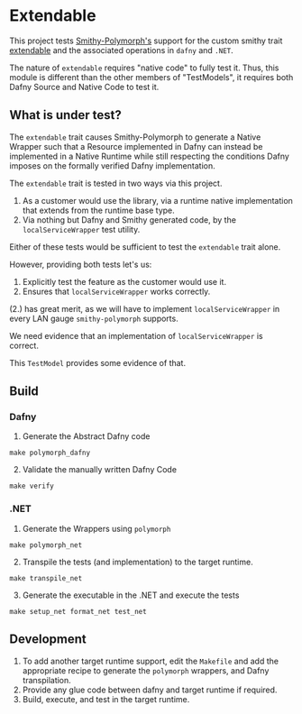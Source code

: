 # Extendable

This project tests [Smithy-Polymorph's](../../smithy-polymorph) support 
for the custom smithy trait 
[extendable](https://github.com/awslabs/polymorph/blob/main-1.x/TestModels/dafny-dependencies/Model/traits.smithy#L54-L58) 
and the associated operations in `dafny` and `.NET`.

The nature of `extendable` requires "native code" to fully test it.
Thus, this module is different than the other members of "TestModels",
it requires both Dafny Source and Native Code to test it.

## What is under test?

The `extendable` trait causes Smithy-Polymorph to generate a Native Wrapper
such that a Resource implemented in Dafny can instead be implemented
in a Native Runtime while still respecting the conditions Dafny 
imposes on the formally verified Dafny implementation.

The `extendable` trait is tested in two ways via this project.
1. As a customer would use the library,
   via a runtime native implementation that extends from
   the runtime base type.
2. Via nothing but Dafny and Smithy generated code,
   by the `localServiceWrapper` test utility.
   
Either of these tests would be sufficient to test
the `extendable` trait alone.

However, providing both tests let's us:
1. Explicitly test the feature as the customer would use it.
2. Ensures that `localServiceWrapper` works correctly.

(2.) has great merit, 
as we will have to implement `localServiceWrapper` in
every LAN gauge `smithy-polymorph` supports.

We need evidence that an implementation of `localServiceWrapper` is
correct.

This `TestModel` provides some evidence of that.

## Build
### Dafny
1. Generate the Abstract Dafny code
```
make polymorph_dafny
```

2. Validate the manually written Dafny Code
```
make verify
```

### .NET
1. Generate the Wrappers using `polymorph`
```
make polymorph_net
```

2. Transpile the tests (and implementation) to the target runtime.
```
make transpile_net
```

3. Generate the executable in the .NET and execute the tests
```
make setup_net format_net test_net
```

## Development
1. To add another target runtime support,
   edit the `Makefile` and add the appropriate recipe to 
   generate the `polymorph` wrappers, and Dafny transpilation.
2. Provide any glue code between dafny and target runtime if required.
3. Build, execute, and test in the target runtime.
